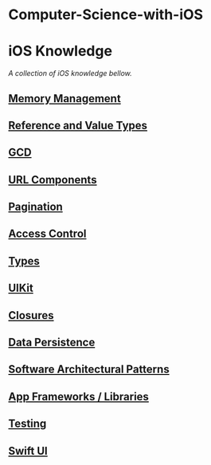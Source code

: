 # Computer-Science-with-iOS


# iOS Knowledge
*A collection of iOS knowledge bellow.*

## [Memory Management](https://github.com/RinniSwift/Computer-Science-with-iOS/blob/main/memoryManagement.md)

## [Reference and Value Types](https://github.com/RinniSwift/Computer-Science-with-iOS/blob/main/referenceAndValueTypes.md)

## [GCD](https://github.com/RinniSwift/Computer-Science-with-iOS/blob/main/gcd.md)

## [URL Components](https://github.com/RinniSwift/Computer-Science-with-iOS/blob/main/urlComponents.md)

## [Pagination](https://github.com/RinniSwift/Computer-Science-with-iOS/blob/main/pagination.md)

## [Access Control](https://github.com/RinniSwift/Computer-Science-with-iOS/blob/main/accessControl.md)

## [Types](https://github.com/RinniSwift/Computer-Science-with-iOS/blob/main/types.md)

## [UIKit](https://github.com/RinniSwift/Computer-Science-with-iOS/blob/main/ui.md)

## [Closures](https://github.com/RinniSwift/Computer-Science-with-iOS/blob/main/closures.md)

## [Data Persistence](https://github.com/RinniSwift/Computer-Science-with-iOS/blob/main/dataPersistence.md)

## [Software Architectural Patterns](https://github.com/RinniSwift/Computer-Science-with-iOS/blob/main/softwareArchitectPatterns.md)

## [App Frameworks / Libraries](https://github.com/RinniSwift/Computer-Science-with-iOS/blob/main/frameworks.md)

## [Testing](https://github.com/RinniSwift/Computer-Science-with-iOS/blob/main/testing.md)

## [Swift UI](https://github.com/RinniSwift/Computer-Science-with-iOS/blob/main/swiftUI.md)

